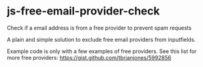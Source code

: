 # js-free-email-provider-check
Check if a email address is from a free provider to prevent spam requests

A plain and simple solution to exclude free email providers from inputfields.

Example code is only with a few examples of free providers. See this list for more free providers: https://gist.github.com/tbrianjones/5992856
